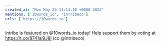 ```yaml
---
created_at: "Mon May 23 11:13:10 +0000 2022"
mentions: ['10words_io', 'inTribeco']
urls: ['https://10words.io']
---
```


intribe is featured on @10words_io today! Help support them by voting at https://t.co/8741ai9J8I (cc @intribeco)